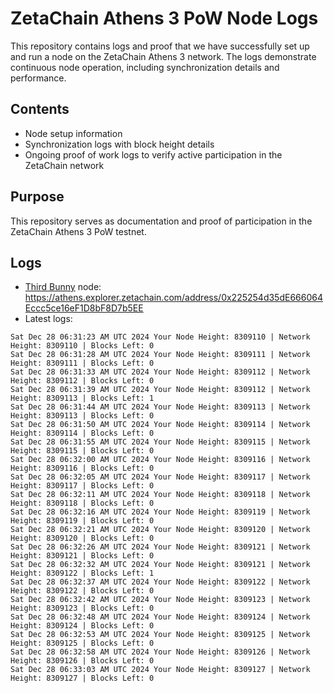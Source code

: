 # ZetaChain Athens 3 PoW Node Logs
This repository contains logs and proof that we have successfully set up and run a node on the ZetaChain Athens 3 network. The logs demonstrate continuous node operation, including synchronization details and performance.

## Contents
- Node setup information
- Synchronization logs with block height details
- Ongoing proof of work logs to verify active participation in the ZetaChain network

## Purpose
This repository serves as documentation and proof of participation in the ZetaChain Athens 3 PoW testnet.

## Logs

- [Third Bunny](https://thirdbunny.xyz/) node: https://athens.explorer.zetachain.com/address/0x225254d35dE666064Eccc5ce16eF1D8bF8D7b5EE
- Latest logs:
```
Sat Dec 28 06:31:23 AM UTC 2024 Your Node Height: 8309110 | Network Height: 8309110 | Blocks Left: 0
Sat Dec 28 06:31:28 AM UTC 2024 Your Node Height: 8309111 | Network Height: 8309111 | Blocks Left: 0
Sat Dec 28 06:31:33 AM UTC 2024 Your Node Height: 8309112 | Network Height: 8309112 | Blocks Left: 0
Sat Dec 28 06:31:39 AM UTC 2024 Your Node Height: 8309112 | Network Height: 8309113 | Blocks Left: 1
Sat Dec 28 06:31:44 AM UTC 2024 Your Node Height: 8309113 | Network Height: 8309113 | Blocks Left: 0
Sat Dec 28 06:31:50 AM UTC 2024 Your Node Height: 8309114 | Network Height: 8309114 | Blocks Left: 0
Sat Dec 28 06:31:55 AM UTC 2024 Your Node Height: 8309115 | Network Height: 8309115 | Blocks Left: 0
Sat Dec 28 06:32:00 AM UTC 2024 Your Node Height: 8309116 | Network Height: 8309116 | Blocks Left: 0
Sat Dec 28 06:32:05 AM UTC 2024 Your Node Height: 8309117 | Network Height: 8309117 | Blocks Left: 0
Sat Dec 28 06:32:11 AM UTC 2024 Your Node Height: 8309118 | Network Height: 8309118 | Blocks Left: 0
Sat Dec 28 06:32:16 AM UTC 2024 Your Node Height: 8309119 | Network Height: 8309119 | Blocks Left: 0
Sat Dec 28 06:32:21 AM UTC 2024 Your Node Height: 8309120 | Network Height: 8309120 | Blocks Left: 0
Sat Dec 28 06:32:26 AM UTC 2024 Your Node Height: 8309121 | Network Height: 8309121 | Blocks Left: 0
Sat Dec 28 06:32:32 AM UTC 2024 Your Node Height: 8309121 | Network Height: 8309122 | Blocks Left: 1
Sat Dec 28 06:32:37 AM UTC 2024 Your Node Height: 8309122 | Network Height: 8309122 | Blocks Left: 0
Sat Dec 28 06:32:42 AM UTC 2024 Your Node Height: 8309123 | Network Height: 8309123 | Blocks Left: 0
Sat Dec 28 06:32:48 AM UTC 2024 Your Node Height: 8309124 | Network Height: 8309124 | Blocks Left: 0
Sat Dec 28 06:32:53 AM UTC 2024 Your Node Height: 8309125 | Network Height: 8309125 | Blocks Left: 0
Sat Dec 28 06:32:58 AM UTC 2024 Your Node Height: 8309126 | Network Height: 8309126 | Blocks Left: 0
Sat Dec 28 06:33:03 AM UTC 2024 Your Node Height: 8309127 | Network Height: 8309127 | Blocks Left: 0
```
